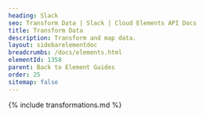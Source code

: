 ```yaml
---
heading: Slack
seo: Transform Data | Slack | Cloud Elements API Docs
title: Transform Data
description: Transform and map data.
layout: sidebarelementdoc
breadcrumbs: /docs/elements.html
elementId: 1358
parent: Back to Element Guides
order: 25
sitemap: false
---
```


{% include transformations.md %}
